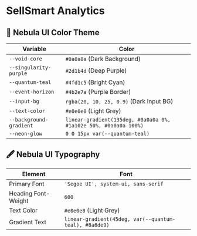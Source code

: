 # SellSmart Analytics

## 🎨 Nebula UI Color Theme

Variable | Color
------- | --------
`--void-core` | `#0a0a0a` (Dark Background)
`--singularity-purple` | `#2d1b4d` (Deep Purple)
`--quantum-teal` | `#4fd1c5` (Bright Cyan)
`--event-horizon` | `#4b2e7a` (Purple Border)
`--input-bg` | `rgba(20, 10, 25, 0.9)` (Dark Input BG)
`--text-color` | `#e0e0e0` (Light Grey)
`--background-gradient` | `linear-gradient(135deg, #0a0a0a 0%, #1a102e 50%, #0a0a0a 100%)`
`--neon-glow` | `0 0 15px var(--quantum-teal)`

## 🖋️ Nebula UI Typography

Element | Font
------- | --------
Primary Font | `'Segoe UI', system-ui, sans-serif`
Heading Font-Weight | `600`
Text Color | `#e0e0e0` (Light Grey)
Gradient Text | `linear-gradient(45deg, var(--quantum-teal), #8a6de9)`
